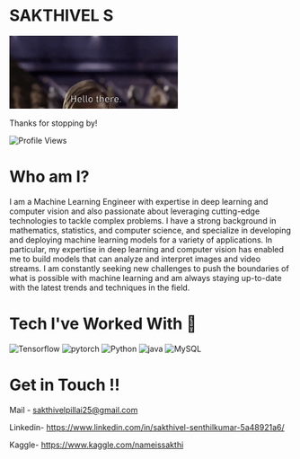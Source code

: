 # SAKTHIVEL S
<img src='images/hello.gif' width=300>

Thanks for stopping by!

![Profile Views](https://komarev.com/ghpvc/?username=ezioauditore-tech&label=VIEWS)

# Who am I?
I am a Machine Learning Engineer with expertise in deep learning and computer vision and also passionate about leveraging cutting-edge technologies to tackle complex problems. I have a strong background in mathematics, statistics, and computer science, and specialize in developing and deploying machine learning models for a variety of applications. In particular, my expertise in deep learning and computer vision has enabled me to build models that can analyze and interpret images and video streams. I am constantly seeking new challenges to push the boundaries of what is possible with machine learning and am always staying up-to-date with the latest trends and techniques in the field.

# Tech I've Worked With 🥷
![Tensorflow](https://img.shields.io/badge/%20-Tensorflow-FF6C37?style=for-the-badge&logo=tensorflow) ![pytorch](https://img.shields.io/badge/%20-Pytorch-yellowgreen?style=for-the-badge&logo=pytorch&logoColor=red) 
![Python](https://img.shields.io/badge/python-3670A0?style=for-the-badge&logo=python&logoColor=ffdd54) ![java](https://img.shields.io/badge/Java-green?style=for-the-badge&logo=javal&logoColor=white) ![MySQL](https://img.shields.io/badge/mysql-%2300f.svg?style=for-the-badge&logo=mysql&logoColor=white)
# Get in Touch !!
Mail - sakthivelpillai25@gmail.com

Linkedin- https://www.linkedin.com/in/sakthivel-senthilkumar-5a48921a6/

Kaggle- https://www.kaggle.com/nameissakthi
<!--
**ezioauditore-tech/ezioauditore-tech** is a ✨ _special_ ✨ repository because its `README.md` (this file) appears on your GitHub profile.

Here are some ideas to get you started:

- 🔭 I’m currently working on ...
- 🌱 I’m currently learning ...
- 👯 I’m looking to collaborate on ...
- 🤔 I’m looking for help with ...
- 💬 Ask me about ...
- 📫 How to reach me: ...
- 😄 Pronouns: ...
- ⚡ Fun fact: ...
-->
